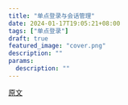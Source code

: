 ```yaml
---
title: "单点登录与会话管理"
date: 2024-01-17T19:05:21+08:00
tags: ["单点登录"]
draft: true
featured_image: "cover.png"
description: ""
params:
  description: ""
---
```

[原文](https://www.getkisi.com/academy/lessons/sso-and-session-management)

